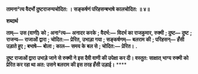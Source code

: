 **तामना²त्य वैदर्भो दुष्टराजन्यचोदित: ।** **सङ्कर्षणं परिहसन्बभाषे कालचोदित: ॥ ४॥** 

**शब्दार्थ** 

**ताम्—** **उस (वाणी) को** **; अना²त्य—** **अनादर करके** **; वैदर्भ:—** **विदर्भ का राजकुमार, रुक्मी** **; दुष्ट—** **दुष्ट** **; राजन्य—** **राजाओं** **द्वारा** **; चोदित:—** **प्रेरित, उभाड़ा गया** **; सङ्कर्षणम्—** **बलराम की** **; परिहसन्—** **हँसी उड़ाते हुए** **; बभाषे—** **बोला** **; काल—** **समय के** **बल से** **; चोदित:—** **प्रेरित।** **.** 

**दुष्ट राजाओं द्वारा उभाड़े जाने से रुक्मी ने इस दैवी वाणी की उपेक्षा कर दी। वस्तुत: साक्षात्** **भाग्य रुक्मी को प्रेरित कर रहा था अत: उसने बलराम की इस तरह हँसी उड़ाई।** **** 